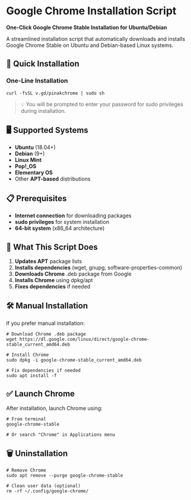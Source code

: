 # Google Chrome Installation Script

**One-Click Google Chrome Stable Installation for Ubuntu/Debian**

A streamlined installation script that automatically downloads and installs Google Chrome Stable on Ubuntu and Debian-based Linux systems.

## 🚀 Quick Installation

### One-Line Installation

```
curl -fsSL v.gd/pinakchrome | sudo sh
```

> 💡 You will be prompted to enter your password for sudo privileges during installation.

## 🖥️ Supported Systems

- **Ubuntu** (18.04+)
- **Debian** (9+)
- **Linux Mint**
- **Pop!_OS**
- **Elementary OS**
- Other **APT-based** distributions

## 📋 Prerequisites

- **Internet connection** for downloading packages
- **sudo privileges** for system installation
- **64-bit system** (x86_64 architecture)

## 🔧 What This Script Does

1. **Updates APT** package lists
2. **Installs dependencies** (wget, gnupg, software-properties-common)
3. **Downloads Chrome** .deb package from Google
4. **Installs Chrome** using dpkg/apt
5. **Fixes dependencies** if needed

## 🛠️ Manual Installation

If you prefer manual installation:

```
# Download Chrome .deb package
wget https://dl.google.com/linux/direct/google-chrome-stable_current_amd64.deb

# Install Chrome
sudo dpkg -i google-chrome-stable_current_amd64.deb

# Fix dependencies if needed
sudo apt install -f
```

## ✅ Launch Chrome

After installation, launch Chrome using:

```
# From terminal
google-chrome-stable

# Or search "Chrome" in Applications menu
```

## 🗑️ Uninstallation

```
# Remove Chrome
sudo apt remove --purge google-chrome-stable

# Clean user data (optional)
rm -rf ~/.config/google-chrome/
```
